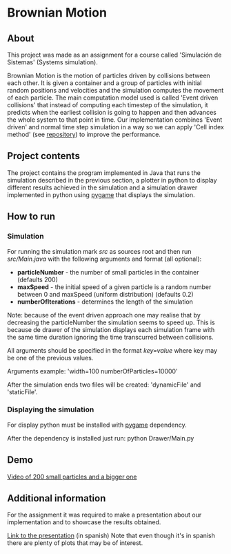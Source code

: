 # Brownian Motion

## About
This project was made as an assignment for a course called 'Simulación de Sistemas' (Systems simulation).

Brownian Motion is the motion of particles driven by collisions between each other. It is given a container and a group of particles with initial random positions and velocities and the simulation computes the movement of each particle.
The main computation model used is called 'Event driven collisions' that instead of computing each timestep of the simulation, it predicts when the earliest collision is going to happen and then advances the whole system to that point in time. 
Our implementation combines 'Event driven' and normal time step simulation in a way so we can apply 'Cell index method' (see [repository](https://github.com/Fastiz/cell-index-method-simulation)) to improve the performance.

## Project contents
The project contains the program implemented in Java that runs the simulation described in the previous section, a plotter in python to display different results achieved in the simulation and a simulation drawer implemented in python using [pygame](https://www.pygame.org/) that displays the simulation. 

## How to run

### Simulation
For running the simulation mark *src* as sources root and then run *src/Main.java* with the following arguments and format (all optional):

* **particleNumber** - the number of small particles in the container (defaults 200)
* **maxSpeed** - the initial speed of a given particle is a random number between 0 and maxSpeed (uniform distribution) (defaults 0.2)
* **numberOfIterations** - determines the length of the simulation

Note: because of the event driven approach one may realise that by decreasing the particleNumber the simulation seems to speed up. This is because de drawer of the simulation displays each simulation frame with the same time duration ignoring the time transcurred between collisions.

All arguments should be specified in the format *key=value* where key may be one of the previous values.

Arguments example: 
'width=100 numberOfParticles=10000'

After the simulation ends two files will be created: 'dynamicFile' and 'staticFile'.

### Displaying the simulation
For display python must be installed with [pygame](https://www.pygame.org/) dependency.

After the dependency is installed just run:
python Drawer/Main.py

## Demo

[Video of 200 small particles and a bigger one](https://www.youtube.com/watch?v=cYVbYV5lpyw&feature=youtu.be)

## Additional information

For the assignment it was required to make a presentation about our implementation and to showcase the results obtained. 

[Link to the presentation](https://github.com/migdiluca/brownian-motion/blob/master/SdS-TP3-%20G3_Presentaci%C3%B3n.pdf) (in spanish)
Note that even though it's in spanish there are plenty of plots that may be of interest.

